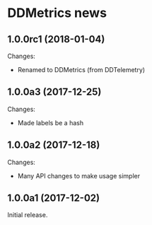 # DDMetrics news

## 1.0.0rc1 (2018-01-04)

Changes:

* Renamed to DDMetrics (from DDTelemetry)

## 1.0.0a3 (2017-12-25)

Changes:

* Made labels be a hash

## 1.0.0a2 (2017-12-18)

Changes:

* Many API changes to make usage simpler

## 1.0.0a1 (2017-12-02)

Initial release.
